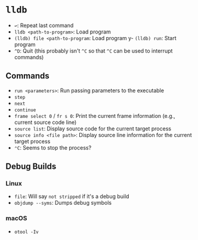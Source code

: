 # `lldb`

- `↩`: Repeat last command
- `lldb <path-to-program>`: Load program
- `(lldb) file <path-to-program`: Load program
y- `(lldb) run`: Start program
- `^D`: Quit (this probably isn't `^C` so that `^C` can be used to interrupt commands)

## Commands

- `run <parameters>`: Run passing parameters to the executable
- `step`
- `next`
- `continue`
- `frame select 0` / `fr s 0`: Print the current frame information (e.g., current source code line)
- `source list`: Display source code for the current target process
- `source info <file path>`: Display source line information for the current target process
- `⌃C`: Seems to stop the process?

## Debug Builds

### Linux

- `file`: Will say `not stripped` if it's a debug build
- `objdump --syms`: Dumps debug symbols

### macOS

- `otool -Iv`
